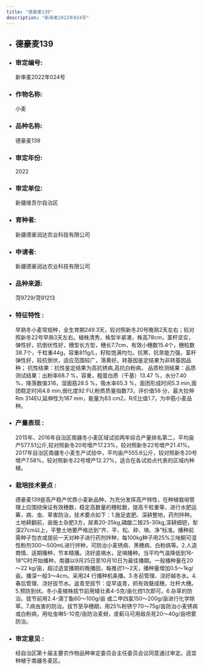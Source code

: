 ```yaml
---
title: "德豪麦139"
description: "新审麦2022年024号"
---
```

* ## 德豪麦139
* ###  审定编号:  
   新审麦2022年024号

*  ### 作物名称:  
   小麦

*   ###  品种名称: 
    德豪麦139

*   ### 审定年份: 
    2022

*   ### 审定单位:  
    新疆维吾尔自治区

*   ### 育种者:  
    新疆德豪润达农业科技有限公司

*   ### 申请者:  
    新疆德豪润达农业科技有限公司

*   ### 品种来源:  
    菏9729/菏91213

*   ### 特征特性 : 
    早熟冬小麦常规种，全生育期249.3天，较对照新冬20号晚熟2天左右；较对照新冬22号早熟3天左右。植株清秀，株型半紧凑，株高78cm，茎秆坚实，弹性好，抗倒伏性好，穗型长方型，穗长7.7cm，有效小穗数15.4个，穗粒数38.7个，千粒重44g，容重811g/L，籽粒饱满均匀。抗寒、抗旱能力强，茎秆弹性好，较抗倒伏，适应范围较广，落黄好。转基因鉴定结果为非转基因品种；
抗性结果：抗性鉴定结果为高抗锈病,高抗白粉病，
品质检测结果：品质测试结果：出粉率68.7 %，容重，粗蛋白质（干基）13.47 %，水分7.40 %，降落数值316，湿面筋28.5 %，吸水率65.3 %，面团形成时间5.3 min,面团稳定时间4.8 min,弱化度92 FU,粉质质量指数73，评价值58 分，最大拉伸Rm 314EU,延伸性为187 mm，能量为83 cm2，R/E比值1.7，为中筋小麦品种。

*   ### 产量表现 : 
    2015年、2016年自治区南疆冬小麦区域试验两年综合产量排名第二，平均亩产577.51公斤,较对照新冬20号增产17.23%，较对照新冬22号增产21.41%。2017年自治区南疆冬小麦生产试验中，平均亩产555.6公斤，较对照新冬20号增产7.58%，较对照新冬22号增产12.27%，适合在各试验点代表的区域内种植。

*   ### 栽培技术要点 : 
    德豪麦139是高产稳产优质小麦新品种，为充分发挥高产特性，在种植栽培管理上应围绕保证有效穗数，稳定高数量的穗粒数，提高千粒重等，进行水肥运筹，病、虫、草害防治，技术要点如下：1.施足底肥、深耕整地，药剂拌种。土地耕翻前，亩施土杂肥3方，尿素20-25kg,磷酸二铵25-30kg,深耕细钯，犁深27cm以上，平整土地要严格达到“齐、平、松、碎、墒、净”标准。播种前需种子包衣或提前一天对种子进行药剂拌种，每100kg种子用25%三唑酮可湿性粉剂300～500mL进行拌种，可防治小麦锈病、黑穗病、白粉病等。2.人造商情、适期播种，节本精播。浇好底墒水，足墒播种。当平均气温降低到16-18℃时开始播种，南疆以9月25日至10月10日为最佳播期。一般播种量在20～22 kg/亩，超过适宜播期的晚播田，每推迟1～2天，播种量增加0.5～1kg/亩。播深一般3～4cm。采用24 行播种机条播。3.冬前管理、浇好越冬水。4.春后管理、浇好拔节水。返青至拔节：促早返青，抓有效蘖成穗，壮秆大穗。5.预防到伏。冬小麦植株拔节前用矮壮素4-5克/亩化控1次即可。6.杂草的防治。拔节前用2.4-滴丁酯60～100g/亩 或二甲四氯150～200g/亩进行化学除草。7.病虫害的防治。拔节至孕穗期，用25%粉锈宁70～75g/亩防治小麦锈病或白粉病，用吡虫啉5-10克/亩防治麦蚜，皮蓟马可用敌杀死20～40g/亩喷雾防治。

*   ### 审定意见 : 
    经自治区第十届主要农作物品种审定委员会主任委员会议同意通过审定。适宜种植于南疆冬麦区。
